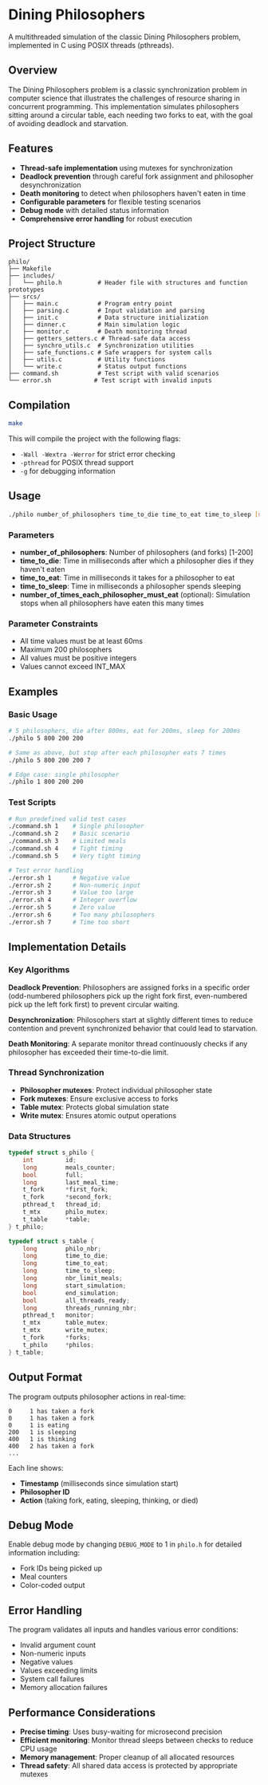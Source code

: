 # Dining Philosophers

A multithreaded simulation of the classic Dining Philosophers problem, implemented in C using POSIX threads (pthreads).

## Overview

The Dining Philosophers problem is a classic synchronization problem in computer science that illustrates the challenges of resource sharing in concurrent programming. This implementation simulates philosophers sitting around a circular table, each needing two forks to eat, with the goal of avoiding deadlock and starvation.

## Features

- **Thread-safe implementation** using mutexes for synchronization
- **Deadlock prevention** through careful fork assignment and philosopher desynchronization
- **Death monitoring** to detect when philosophers haven't eaten in time
- **Configurable parameters** for flexible testing scenarios
- **Debug mode** with detailed status information
- **Comprehensive error handling** for robust execution

## Project Structure

```
philo/
├── Makefile
├── includes/
│   └── philo.h          # Header file with structures and function prototypes
├── srcs/
│   ├── main.c           # Program entry point
│   ├── parsing.c        # Input validation and parsing
│   ├── init.c           # Data structure initialization
│   ├── dinner.c         # Main simulation logic
│   ├── monitor.c        # Death monitoring thread
│   ├── getters_setters.c # Thread-safe data access
│   ├── synchro_utils.c  # Synchronization utilities
│   ├── safe_functions.c # Safe wrappers for system calls
│   ├── utils.c          # Utility functions
│   └── write.c          # Status output functions
├── command.sh           # Test script with valid scenarios
└── error.sh            # Test script with invalid inputs
```

## Compilation

```bash
make
```

This will compile the project with the following flags:
- `-Wall -Wextra -Werror` for strict error checking
- `-pthread` for POSIX thread support
- `-g` for debugging information

## Usage

```bash
./philo number_of_philosophers time_to_die time_to_eat time_to_sleep [number_of_times_each_philosopher_must_eat]
```

### Parameters

- **number_of_philosophers**: Number of philosophers (and forks) [1-200]
- **time_to_die**: Time in milliseconds after which a philosopher dies if they haven't eaten
- **time_to_eat**: Time in milliseconds it takes for a philosopher to eat
- **time_to_sleep**: Time in milliseconds a philosopher spends sleeping
- **number_of_times_each_philosopher_must_eat** (optional): Simulation stops when all philosophers have eaten this many times

### Parameter Constraints

- All time values must be at least 60ms
- Maximum 200 philosophers
- All values must be positive integers
- Values cannot exceed INT_MAX

## Examples

### Basic Usage

```bash
# 5 philosophers, die after 800ms, eat for 200ms, sleep for 200ms
./philo 5 800 200 200

# Same as above, but stop after each philosopher eats 7 times
./philo 5 800 200 200 7

# Edge case: single philosopher
./philo 1 800 200 200
```

### Test Scripts

```bash
# Run predefined valid test cases
./command.sh 1    # Single philosopher
./command.sh 2    # Basic scenario
./command.sh 3    # Limited meals
./command.sh 4    # Tight timing
./command.sh 5    # Very tight timing

# Test error handling
./error.sh 1      # Negative value
./error.sh 2      # Non-numeric input
./error.sh 3      # Value too large
./error.sh 4      # Integer overflow
./error.sh 5      # Zero value
./error.sh 6      # Too many philosophers
./error.sh 7      # Time too short
```

## Implementation Details

### Key Algorithms

**Deadlock Prevention**: Philosophers are assigned forks in a specific order (odd-numbered philosophers pick up the right fork first, even-numbered pick up the left fork first) to prevent circular waiting.

**Desynchronization**: Philosophers start at slightly different times to reduce contention and prevent synchronized behavior that could lead to starvation.

**Death Monitoring**: A separate monitor thread continuously checks if any philosopher has exceeded their time-to-die limit.

### Thread Synchronization

- **Philosopher mutexes**: Protect individual philosopher state
- **Fork mutexes**: Ensure exclusive access to forks
- **Table mutex**: Protects global simulation state
- **Write mutex**: Ensures atomic output operations

### Data Structures

```c
typedef struct s_philo {
    int         id;
    long        meals_counter;
    bool        full;
    long        last_meal_time;
    t_fork      *first_fork;
    t_fork      *second_fork;
    pthread_t   thread_id;
    t_mtx       philo_mutex;
    t_table     *table;
} t_philo;

typedef struct s_table {
    long        philo_nbr;
    long        time_to_die;
    long        time_to_eat;
    long        time_to_sleep;
    long        nbr_limit_meals;
    long        start_simulation;
    bool        end_simulation;
    bool        all_threads_ready;
    long        threads_running_nbr;
    pthread_t   monitor;
    t_mtx       table_mutex;
    t_mtx       write_mutex;
    t_fork      *forks;
    t_philo     *philos;
} t_table;
```

## Output Format

The program outputs philosopher actions in real-time:

```
0     1 has taken a fork
0     1 has taken a fork
0     1 is eating
200   1 is sleeping
400   1 is thinking
400   2 has taken a fork
...
```

Each line shows:
- **Timestamp** (milliseconds since simulation start)
- **Philosopher ID**
- **Action** (taking fork, eating, sleeping, thinking, or died)

## Debug Mode

Enable debug mode by changing `DEBUG_MODE` to 1 in `philo.h` for detailed information including:
- Fork IDs being picked up
- Meal counters
- Color-coded output

## Error Handling

The program validates all inputs and handles various error conditions:
- Invalid argument count
- Non-numeric inputs
- Negative values
- Values exceeding limits
- System call failures
- Memory allocation failures

## Performance Considerations

- **Precise timing**: Uses busy-waiting for microsecond precision
- **Efficient monitoring**: Monitor thread sleeps between checks to reduce CPU usage
- **Memory management**: Proper cleanup of all allocated resources
- **Thread safety**: All shared data access is protected by appropriate mutexes
